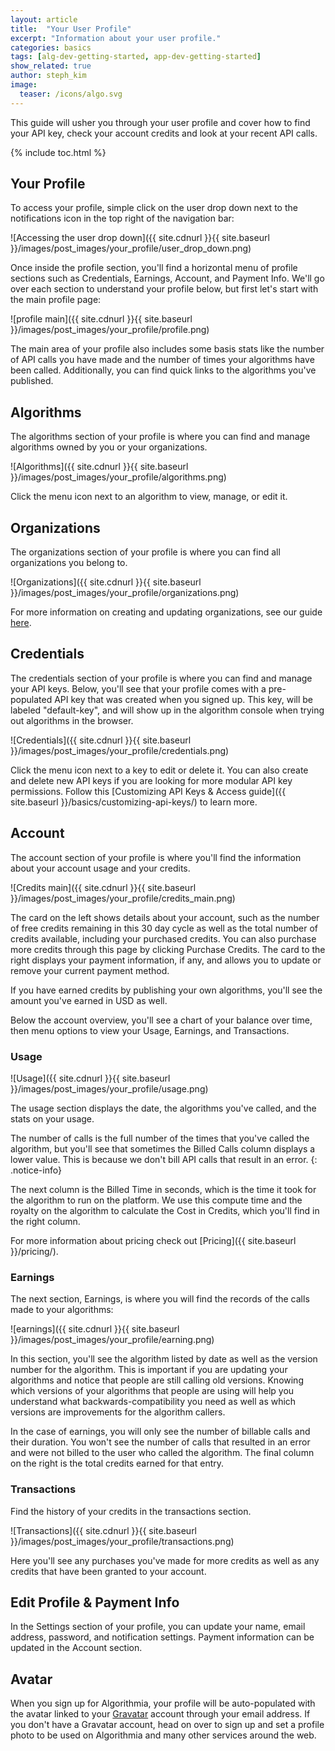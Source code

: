 ```yaml
---
layout: article
title:  "Your User Profile"
excerpt: "Information about your user profile."
categories: basics
tags: [alg-dev-getting-started, app-dev-getting-started]
show_related: true
author: steph_kim
image:
  teaser: /icons/algo.svg
---
```


This guide will usher you through your user profile and cover how to find your API key, check your account credits and look at your recent API calls.

{% include toc.html %}

## Your Profile

To access your profile, simple click on the user drop down next to the notifications icon in the top right of the navigation bar:

![Accessing the user drop down]({{ site.cdnurl }}{{ site.baseurl }}/images/post_images/your_profile/user_drop_down.png)

Once inside the profile section, you'll find a horizontal menu of profile sections such as Credentials, Earnings, Account, and Payment Info. We'll go over each section to understand your profile below, but first let's start with the main profile page:

![profile main]({{ site.cdnurl }}{{ site.baseurl }}/images/post_images/your_profile/profile.png)

The main area of your profile also includes some basis stats like the number of API calls you have made and the number of times your algorithms have been called. Additionally, you can find quick links to the algorithms you've published.

## Algorithms

The algorithms section of your profile is where you can find and manage algorithms owned by you or your organizations.

![Algorithms]({{ site.cdnurl }}{{ site.baseurl }}/images/post_images/your_profile/algorithms.png)

Click the menu icon next to an algorithm to view, manage, or edit it.

## Organizations

The organizations section of your profile is where you can find all organizations you belong to.

![Organizations]({{ site.cdnurl }}{{ site.baseurl }}/images/post_images/your_profile/organizations.png)

For more information on creating and updating organizations, see our guide [here]({{site.baseurl}}/teams/).

## Credentials

The credentials section of your profile is where you can find and manage your API keys. Below, you'll see that your profile comes with a pre-populated API key that was created when you signed up. This key, will be labeled "default-key", and will show up in the algorithm console when trying out algorithms in the browser.

![Credentials]({{ site.cdnurl }}{{ site.baseurl }}/images/post_images/your_profile/credentials.png)

Click the menu icon next to a key to edit or delete it. You can also create and delete new API keys if you are looking for more modular API key permissions. Follow this [Customizing API Keys & Access guide]({{ site.baseurl }}/basics/customizing-api-keys/) to learn more.

## Account

The account section of your profile is where you'll find the information about your account usage and your credits.

![Credits main]({{ site.cdnurl }}{{ site.baseurl }}/images/post_images/your_profile/credits_main.png)

The card on the left shows details about your account, such as the number of free credits remaining in this 30 day cycle as well as the total number of credits available, including your purchased credits. You can also purchase more credits through this page by clicking Purchase Credits. The card to the right displays your payment information, if any, and allows you to update or remove your current payment method.

If you have earned credits by publishing your own algorithms, you'll see the amount you've earned in USD as well.

Below the account overview, you'll see a chart of your balance over time, then menu options to view your Usage, Earnings, and Transactions.

### Usage
![Usage]({{ site.cdnurl }}{{ site.baseurl }}/images/post_images/your_profile/usage.png)

The usage section displays the date, the algorithms you've called, and the stats on your usage.

The number of calls is the full number of the times that you've called the algorithm, but you'll see that sometimes the Billed Calls column displays a lower value. This is because we don't bill API calls that result in an error.
{: .notice-info}

The next column is the Billed Time in seconds, which is the time it took for the algorithm to run on the platform. We use this compute time and the royalty on the algorithm to calculate the Cost in Credits, which you'll find in the right column.

For more information about pricing check out [Pricing]({{ site.baseurl }}/pricing/).

### Earnings

The next section, Earnings, is where you will find the records of the calls made to your algorithms:

![earnings]({{ site.cdnurl }}{{ site.baseurl }}/images/post_images/your_profile/earning.png)

In this section, you'll see the algorithm listed by date as well as the version number for the algorithm. This is important if you are updating your algorithms and notice that people are still calling old versions. Knowing which versions of your algorithms that people are using will help you understand what backwards-compatibility you need as well as which versions are improvements for the algorithm callers.

In the case of earnings, you will only see the number of billable calls and their duration. You won't see the number of calls that resulted in an error and were not billed to the user who called the algorithm. The final column on the right is the total credits earned for that entry.

### Transactions

Find the history of your credits in the transactions section.

![Transactions]({{ site.cdnurl }}{{ site.baseurl }}/images/post_images/your_profile/transactions.png)

Here you'll see any purchases you've made for more credits as well as any credits that have been granted to your account.

## Edit Profile & Payment Info

In the Settings section of your profile, you can update your name, email address, password, and notification settings. Payment information can be updated in the Account section.

## Avatar

When you sign up for Algorithmia, your profile will be auto-populated with the avatar linked to your [Gravatar](https://gravatar.com) account through your email address. If you don't have a Gravatar account, head on over to sign up and set a profile photo to be used on Algorithmia and many other services around the web.
